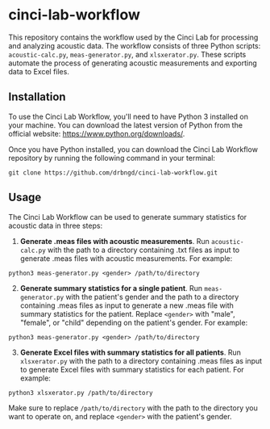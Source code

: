 # cinci-lab-workflow

This repository contains the workflow used by the Cinci Lab for processing and analyzing acoustic data. The workflow consists of three Python scripts: `acoustic-calc.py`, `meas-generator.py`, and `xlsxerator.py`. These scripts automate the process of generating acoustic measurements and exporting data to Excel files.

## Installation

To use the Cinci Lab Workflow, you'll need to have Python 3 installed on your machine. You can download the latest version of Python from the official website: https://www.python.org/downloads/.

Once you have Python installed, you can download the Cinci Lab Workflow repository by running the following command in your terminal:

```
git clone https://github.com/drbngd/cinci-lab-workflow.git
```


## Usage

The Cinci Lab Workflow can be used to generate summary statistics for acoustic data in three steps:

1. **Generate .meas files with acoustic measurements**. Run `acoustic-calc.py` with the path to a directory containing .txt files as input to generate .meas files with acoustic measurements. For example:

```
python3 meas-generator.py <gender> /path/to/directory
```

2. **Generate summary statistics for a single patient**. Run `meas-generator.py` with the patient's gender and the path to a directory containing .meas files as input to generate a new .meas file with summary statistics for the patient. Replace `<gender>` with "male", "female", or "child" depending on the patient's gender. For example:

```
python3 meas-generator.py <gender> /path/to/directory
```

3. **Generate Excel files with summary statistics for all patients**. Run `xlsxerator.py` with the path to a directory containing .meas files as input to generate Excel files with summary statistics for each patient. For example:

```
python3 xlsxerator.py /path/to/directory
```

Make sure to replace `/path/to/directory` with the path to the directory you want to operate on, and replace `<gender>` with the patient's gender.



